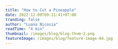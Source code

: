 ```yaml
---
title: "How to Cut a Pineapple"
date: 2022-12-09T09:11:41+07:00
tranding: false
author: "Luana Nicosia"
readTime: "4 min"
thumbnail: /images/blog/blog-thum-2.png
featureImage: /images/blog/feature-image-04.jpg
---
```


